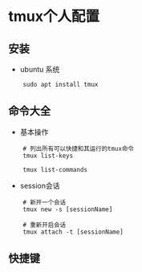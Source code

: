 # tmux个人配置

## 安装
- ubuntu 系统
```shell
    sudo apt install tmux
```

## 命令大全

- 基本操作
```shell
    # 列出所有可以快捷和其运行的tmux命令
    tmux list-keys
    
    tmux list-commands
```

- session会话
```shell
    # 新开一个会话    
    tmux new -s [sessionName]
    
    # 重新开启会话
    tmux attach -t [sessionName]
```

## 快捷键

